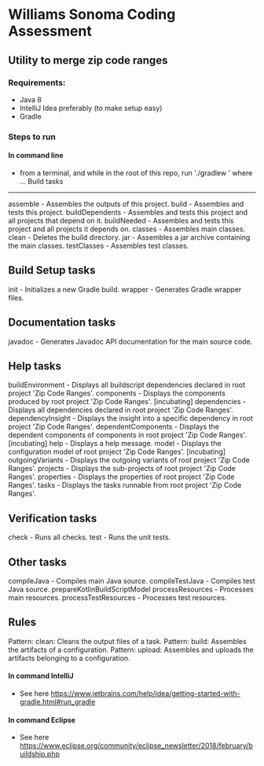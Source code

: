 # Williams Sonoma Coding Assessment
## Utility to merge zip code ranges
### Requirements:
- Java 8
- IntelliJ Idea preferably (to make setup easy)
- Gradle

### Steps to run
#### In command line
- from a terminal, and while in the root of this repo, run './gradlew <task>' where ...
Build tasks
-----------
assemble - Assembles the outputs of this project.
build - Assembles and tests this project.
buildDependents - Assembles and tests this project and all projects that depend on it.
buildNeeded - Assembles and tests this project and all projects it depends on.
classes - Assembles main classes.
clean - Deletes the build directory.
jar - Assembles a jar archive containing the main classes.
testClasses - Assembles test classes.

Build Setup tasks
-----------------
init - Initializes a new Gradle build.
wrapper - Generates Gradle wrapper files.

Documentation tasks
-------------------
javadoc - Generates Javadoc API documentation for the main source code.

Help tasks
----------
buildEnvironment - Displays all buildscript dependencies declared in root project 'Zip Code Ranges'.
components - Displays the components produced by root project 'Zip Code Ranges'. [incubating]
dependencies - Displays all dependencies declared in root project 'Zip Code Ranges'.
dependencyInsight - Displays the insight into a specific dependency in root project 'Zip Code Ranges'.
dependentComponents - Displays the dependent components of components in root project 'Zip Code Ranges'. [incubating]
help - Displays a help message.
model - Displays the configuration model of root project 'Zip Code Ranges'. [incubating]
outgoingVariants - Displays the outgoing variants of root project 'Zip Code Ranges'.
projects - Displays the sub-projects of root project 'Zip Code Ranges'.
properties - Displays the properties of root project 'Zip Code Ranges'.
tasks - Displays the tasks runnable from root project 'Zip Code Ranges'.

Verification tasks
------------------
check - Runs all checks.
test - Runs the unit tests.

Other tasks
-----------
compileJava - Compiles main Java source.
compileTestJava - Compiles test Java source.
prepareKotlinBuildScriptModel
processResources - Processes main resources.
processTestResources - Processes test resources.

Rules
-----
Pattern: clean<TaskName>: Cleans the output files of a task.
Pattern: build<ConfigurationName>: Assembles the artifacts of a configuration.
Pattern: upload<ConfigurationName>: Assembles and uploads the artifacts belonging to a configuration.


#### In command IntelliJ
- See here https://www.jetbrains.com/help/idea/getting-started-with-gradle.html#run_gradle

#### In command Eclipse
- See here https://www.eclipse.org/community/eclipse_newsletter/2018/february/buildship.php





